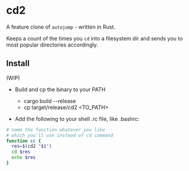 # cd2

A feature clone of `autojump` - written in Rust.

Keeps a count of the times you `cd` into a filesystem dir and sends you to most popular directories accordingly.

## Install

(WIP)

- Build and cp the binary to your PATH
  - cargo build --release
  - cp target/release/cd2 <TO_PATH>

- Add the following to your shell .rc file, like .bashrc:

```bash
# name the function whatever you like
# which you'll use instead of cd command
function cc {
  res=$(cd2 "$1")
  cd $res
  echo $res
}
```
